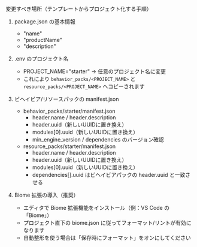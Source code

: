変更すべき場所（テンプレートからプロジェクト化する手順）

1) package.json の基本情報
	- "name"
	- "productName"
	- "description"

2) .env のプロジェクト名
	- PROJECT_NAME="starter" → 任意のプロジェクト名に変更
	- これにより `behavior_packs/<PROJECT_NAME>` と `resource_packs/<PROJECT_NAME>` へコピーされます

3) ビヘイビア/リソースパックの manifest.json
	- behavior_packs/starter/manifest.json
		- header.name / header.description
		- header.uuid（新しいUUIDに置き換え）
		- modules[0].uuid（新しいUUIDに置き換え）
		- min_engine_version / dependencies のバージョン確認
	- resource_packs/starter/manifest.json
		- header.name / header.description
		- header.uuid（新しいUUIDに置き換え）
		- modules[0].uuid（新しいUUIDに置き換え）
		- dependencies[].uuid はビヘイビアパックの header.uuid と一致させる


4) Biome 拡張の導入（推奨）
	- エディタで Biome 拡張機能をインストール（例：VS Code の「Biome」）
	- プロジェクト直下の biome.json に従ってフォーマット/リントが有効になります
	- 自動整形を使う場合は「保存時にフォーマット」をオンにしてください
